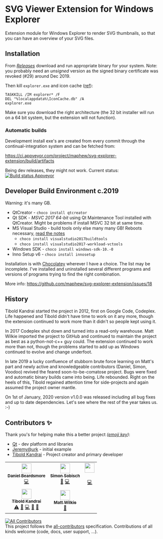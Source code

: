 # SVG Viewer Extension for Windows Explorer

Extension module for Windows Explorer to render SVG thumbnails, so that you can have an overview of your SVG files.

## Installation
From _[Releases](https://github.com/tibold/svg-explorer-extension/releases)_ download and run appropriate binary for your system. Note: you probably need an _unsigned_ version as the signed binary certificate was revoked (#29) around Dec 2019.

Then kill `explorer.exe` and icon cache
([ref](https://superuser.com/questions/342052/how-to-get-svg-thumbnails-in-windows-explorer)):
   
    TASKKILL /IM explorer* /F
    DEL "%localappdata%\IconCache.db" /A
    explorer.exe
   
Make sure you download the right architecture (the 32 bit installer will run on a 64 bit system, but the extension will not function).

### Automatic builds
Development install exe's are created from every commit through the continual-integration system and can be fetched from:

https://ci.appveyor.com/project/maphew/svg-explorer-extension/build/artifacts

Being dev releases, they might not work. Current status: [![Build status Appveyor](https://ci.appveyor.com/api/projects/status/github/maphew/svg-explorer-extension?svg=true)](https://ci.appveyor.com/project/maphew/svg-explorer-extension)  

## Developer Build Environment c.2019
Warning: it's many GB. 

- QtCreator -  `choco install qtcreator`
- Qt SDK - _MSVC 2017 64-bit_ using Qt Maintenance Tool installed with QtCreator. Might be problems if install MSVC 32 bit at same time.
- MS Visual Studio - build tools only else many many GB! Reboots necessary, [read the notes](https://chocolatey.org/packages/visualstudio2017buildtools)
  - `choco install visualstudio2017buildtools` 
  - `choco install visualstudio2017-workload-vctools`
- Windows SDK - `choco install windows-sdk-10.-0`
- Inno Setup v6 - `choco install innosetup`

Installation is with [Chocolatey](https://chocolatey.org/) wherever I have a choice. The list may be incomplete. I've installed and uninstalled several different programs and versions of programs trying to find the right combination.

More info: https://github.com/maphew/svg-explorer-extension/issues/18

## History
Tibold Kandrai started the project in 2012, first on Google Code, Codeplex. Life happened and Tibold didn't have time to work on it any more, though the extension continued to work more than it didn't so people kept using it. 

In 2017 Codeplex shut down and turned into a read-only warehouse. Matt Wilkie imported the project to GitHub and continued to maintain the project as best as a python-not-c++ guy could. The extension continued to work more than not, though the problems started to add up as Windows continued to evolve and change underfoot.

In late 2019 a lucky confluence of stubborn brute force learning on Matt's part and newly active and knowledgeable contributors (Daniel, Simon, Voodoo) revived the feared soon-to-be-comatose project. Bugs were fixed and automatic binary builds came into being. Life rebounded. Right on the heels of this, Tibold regained attention time for side-projects and again assumed the project owner mantle.

On 1st of January, 2020 version v1.0.0 was released including all bug fixes and up to date dependencies. Let's see where the rest of the year takes us. :-)

## Contributors ✨

Thank you's for helping make this a better project _([emoji key](https://allcontributors.org/docs/en/emoji-key))_:

* [Qt](https://www.qt.io/) - dev platform and libraries
* [Jeremy@urk](https://www.codemonkeycodes.com/2010/01/11/ithumbnailprovider-re-visited/) - initial example
* [Tibold Kandrai](https://github.com/tibold) - Project creator and primary developer

<!-- ALL-CONTRIBUTORS-LIST:START - Do not remove or modify this section -->
<!-- prettier-ignore-start -->
<!-- markdownlint-disable -->
<table>
  <tr>
    <td align="center"><a href="http://telcontar.net/"><img src="https://avatars3.githubusercontent.com/u/5874930?v=4" width="32px;" alt=""/><br /><sub><b>Daniel Beardsmore</b></sub></a><br /><a href="https://github.com/tibold/svg-explorer-extension/commits?author=Daniel-Beardsmore" title="Code">💻</a></td>
    <td align="center"><a href="https://github.com/GitMensch"><img src="https://avatars3.githubusercontent.com/u/6699539?v=4" width="32px;" alt=""/><br /><sub><b>Simon Sobisch</b></sub></a><br /><a href="https://github.com/tibold/svg-explorer-extension/commits?author=GitMensch" title="Documentation">📖</a> <a href="https://github.com/tibold/svg-explorer-extension/commits?author=GitMensch" title="Code">💻</a></td>
    <td align="center"><a href="https://github.com/voodoo66"><img src="https://avatars1.githubusercontent.com/u/14852960?s=400&v=4" width="32px;" alt=""/><br /><sub><b></b></sub></a><br /><a href="https://github.com/tibold/svg-explorer-extension/commits?author=voodoo66" title="Code">💻</a></td>
  </tr>
  <tr>
    <td align="center"><a href="https://github.com/tibold"><img src="https://avatars2.githubusercontent.com/u/1974659?v=4" width="32px;" alt=""/><br /><sub><b>Tibold Kandrai</b></sub></a><br /><a href="https://github.com/tibold/svg-explorer-extension/commits?author=tibold" title="Tests">⚠️</a> <a href="#ideas-tibold" title="Ideas, Planning, & Feedback">🤔</a> <a href="https://github.com/tibold/svg-explorer-extension/commits?author=tibold" title="Code">💻</a> <a href="#maintenance-tibold" title="Maintenance">🚧</a> <a href="https://github.com/tibold/svg-explorer-extension/commits?author=tibold" title="Documentation">📖</a></td>
    <td align="center"><a href="http://www.maphew.com"><img src="https://avatars3.githubusercontent.com/u/486200?v=4" width="32px;" alt=""/><br /><sub><b>Matt Wilkie</b></sub></a><br /><a href="#maintenance-maphew" title="Maintenance">🚧</a></td>
  </tr>
</table>

<!-- markdownlint-enable -->
<!-- prettier-ignore-end -->
<!-- ALL-CONTRIBUTORS-LIST:END -->

[![All Contributors](https://img.shields.io/badge/all_contributors-5-orange.svg?style=flat-square)](#contributors)  
This project follows the [all-contributors](https://github.com/all-contributors/all-contributors) specification. Contributions of all kinds welcome (code, docs, user support, ...).
